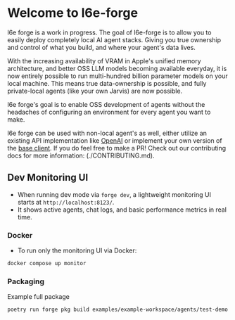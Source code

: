 # Welcome to l6e-forge

l6e forge is a work in progress. The goal of l6e-forge is to allow you to easily deploy completely local AI agent stacks. Giving you true ownership and control of what you build, and where your agent's data lives.

With the increasing availability of VRAM in Apple's unified memory architecture, and better OSS LLM models becoming available everyday, it is now entirely possible to run multi-hundred billion parameter models on your local machine. This means true data-ownership is possible, and fully private-local agents (like your own Jarvis) are now possible.

l6e forge's goal is to enable OSS development of agents without the headaches of configuring an environment for every agent you want to make.

l6e forge can be used with non-local agent's as well, either utilize an existing API implementation like [OpenAI](./l6e_forge/model_providers/openai.py) or implement your own version of the [base client](./l6e_forge/model_providers/base.py). If you do feel free to make a PR! Check out our contributing docs for more information: (./CONTRIBUTING.md).


## Dev Monitoring UI

- When running dev mode via `forge dev`, a lightweight monitoring UI starts at `http://localhost:8123/`.
- It shows active agents, chat logs, and basic performance metrics in real time.

### Docker

- To run only the monitoring UI via Docker:

```bash
docker compose up monitor
```


### Packaging

Example full package
```bash
poetry run forge pkg build examples/example-workspace/agents/test-demo -o examples/example-workspace/dist --ui-git git@github.com:l6e-ai/forge.git --ui-ref main --ui-subdir site/agent-ui --ui-build --ui-dist /examples/example-workspace/dist --ui-git-ssh-key ~/.ssh/$GITHUB_SSH_KEY --bundle-wheels
```

